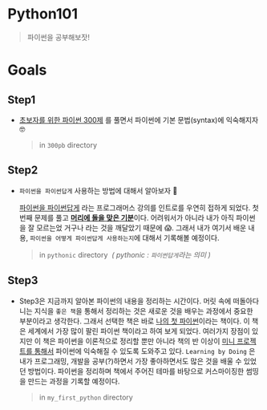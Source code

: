 # Python101

> 파이썬을 공부해보잣!

# Goals

## Step1

- [초보자를 위한 파이썬 300제](https://wikidocs.net/book/922) 를 풀면서 파이썬에 기본 문법(syntax)에 익숙해지자 🤓

  > in `300pb` directory

## Step2

- `파이썬을 파이썬답게` 사용하는 방법에 대해서 알아보자 🚀

  [파이썬을 파이썬답게](https://programmers.co.kr/learn/courses/4008) 라는 프로그래머스 강의를 인트로를 우연히 접하게 되었다. 첫 번째 문제를 풀고 <u>**머리에 돌을 맞은 기분**</u>이다. 어려워서가 아니라 내가 아직 파이썬을 잘 모르는었 거구나 라는 것을 깨달았기 때문에 😱. 그래서 내가 여기서 배운 내용, `파이썬을 어떻게 파이썬답게 사용하는지`에 대해서 기록해볼 예정이다.

  > in `pythonic` directory &nbsp;<i>( pythonic : `파이썬답게`라는 의미 )</i>

## Step3

- Step3은 지금까지 알아본 파이썬의 내용을 정리하는 시간이다. 머릿 속에 떠돌아다니는 지식을 `좋은 책`을 통해서 정리하는 것은 새로운 것을 배우는 과정에서 중요한 부분이라고 생각한다. 그래서 선택한 책은 바로 [나의 첫 파이썬](http://www.yes24.com/Product/Goods/90900588?OzSrank=1)이라는 책이다. 이 책은 세계에서 가장 많이 팔린 파이썬 책이라고 하여 보게 되었다. 여러가지 장점이 있지만 이 책은 파이썬을 이론적으로 정리할 뿐만 아니라 책의 반 이상이 <u>미니 프로젝트를 통해서</u> 파이썬에 익숙해질 수 있도록 도와주고 있다. `Learning by Doing` 은 내가 프로그래밍, 개발을 공부(?)하면서 가장 좋아하면서도 많은 것을 배울 수 있었던 방법이다. 파이썬을 정리하며 책에서 주어진 테마를 바탕으로 커스마이징한 썸띵을 만드는 과정을 기록할 예정이다.

  > in `my_first_python` directory

